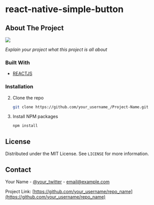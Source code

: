 # react-native-simple-button

## About The Project

![](https://i.imgur.com/kmEvSlJ.png)

*Explain your project what this project is all about*

### Built With

* [REACTJS](https://)

### Installation


2. Clone the repo
   ```sh
   git clone https://github.com/your_username_/Project-Name.git
   ```
3. Install NPM packages
   ```sh
   npm install
   ```

<!-- USAGE EXAMPLES -->
## License

Distributed under the MIT License. See `LICENSE` for more information.



<!-- CONTACT -->
## Contact

Your Name - [@your_twitter](https://twitter.com/your_username) - email@example.com

Project Link: [https://github.com/your_username/repo_name](https://github.com/your_username/repo_name)

